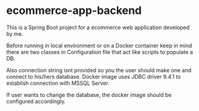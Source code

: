 # ecommerce-app-backend

This is a Spring Boot project for a ecommerce web application developed by me.

Before running in local environment or on a Docker container keep in mind there are two classes in Configuration file that act like scripts to populate a DB.

Also connection string isnt provided so you the user should make one and connect to his/hers database. Docker image uses JDBC driver 9.4.1 to establish connection with MSSQL Server.

If user wants to change the database, the docker image should be configured accordingly.
